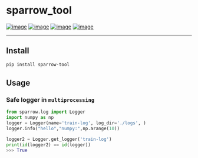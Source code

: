 # sparrow_tool
[![image](https://img.shields.io/badge/Pypi-0.4.4-green.svg)](https://pypi.org/project/sparrow_tool)
[![image](https://img.shields.io/badge/python-3.6+-blue.svg)](https://www.python.org/)
[![image](https://img.shields.io/badge/license-GNU_GPL--v3-blue.svg)](LICENSE)
[![image](https://img.shields.io/badge/author-kunyuan-orange.svg?style=flat-square&logo=appveyor)](https://github.com/beidongjiedeguang)


-------------------------
## Install
```bash
pip install sparrow-tool
```

## Usage

### Safe logger in `multiprocessing`
```python
from sparrow.log import Logger
import numpy as np
logger = Logger(name='train-log', log_dir='./logs', )
logger.info("hello","numpy:",np.arange(10))

logger2 = Logger.get_logger('train-log')
print(id(logger2) == id(logger))
>>> True
```

